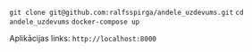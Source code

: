 ```git clone git@github.com:ralfsspirga/andele_uzdevums.git```
```cd andele_uzdevums```
```docker-compose up```

Aplikācijas links:
```http://localhost:8000```
